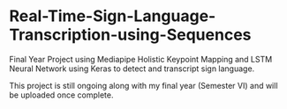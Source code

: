 # Real-Time-Sign-Language-Transcription-using-Sequences
Final Year Project using Mediapipe Holistic Keypoint Mapping and LSTM Neural Network using Keras to detect and transcript sign language.

This project is still ongoing along with my final year (Semester VI) and will be uploaded once complete.
